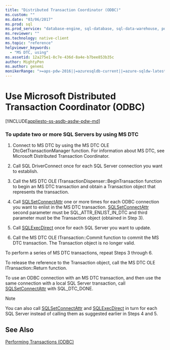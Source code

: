 ```yaml
---
title: "Distributed Transaction Coordinator (ODBC)"
ms.custom: ""
ms.date: "03/06/2017"
ms.prod: sql
ms.prod_service: "database-engine, sql-database, sql-data-warehouse, pdw"
ms.reviewer: ""
ms.technology: native-client
ms.topic: "reference"
helpviewer_keywords: 
  - "MS DTC, using"
ms.assetid: 12a275e1-8c7e-436d-8a4e-b7bee853b35c
author: MightyPen
ms.author: genemi
monikerRange: ">=aps-pdw-2016||=azuresqldb-current||=azure-sqldw-latest||>=sql-server-2016||=sqlallproducts-allversions||>=sql-server-linux-2017||=azuresqldb-mi-current"
---
```

# Use Microsoft Distributed Transaction Coordinator (ODBC)
[!INCLUDE[appliesto-ss-asdb-asdw-pdw-md](../../includes/appliesto-ss-asdb-asdw-pdw-md.md)]

    
### To update two or more SQL Servers by using MS DTC  
  
1.  Connect to MS DTC by using the MS DTC OLE DtcGetTransactionManager function. For information about MS DTC, see Microsoft Distributed Transaction Coordinator.  
  
2.  Call SQL DriverConnect once for each SQL Server connection you want to establish.  
  
3.  Call the MS DTC OLE ITransactionDispenser::BeginTransaction function to begin an MS DTC transaction and obtain a Transaction object that represents the transaction.  
  
4.  Call [SQLSetConnectAttr](../../relational-databases/native-client-odbc-api/sqlsetconnectattr.md) one or more times for each ODBC connection you want to enlist in the MS DTC transaction. [SQLSetConnectAttr](../../relational-databases/native-client-odbc-api/sqlsetconnectattr.md) second parameter must be SQL_ATTR_ENLIST_IN_DTC and third parameter must be the Transaction object (obtained in Step 3).  
  
5.  Call [SQLExecDirect](https://go.microsoft.com/fwlink/?LinkId=58399) once for each SQL Server you want to update.  
  
6.  Call the MS DTC OLE ITransaction::Commit function to commit the MS DTC transaction. The Transaction object is no longer valid.  

 To perform a series of MS DTC transactions, repeat Steps 3 through 6.  
  
 To release the reference to the Transaction object, call the MS DTC OLE ITransaction::Return function.  
  
 To use an ODBC connection with an MS DTC transaction, and then use the same connection with a local SQL Server transaction, call [SQLSetConnectAttr](../../relational-databases/native-client-odbc-api/sqlsetconnectattr.md) with SQL_DTC_DONE.  
  
> [!NOTE]  
>  You can also call [SQLSetConnectAttr](../../relational-databases/native-client-odbc-api/sqlsetconnectattr.md) and [SQLExecDirect](https://go.microsoft.com/fwlink/?LinkId=58399) in turn for each SQL Server instead of calling them as suggested earlier in Steps 4 and 5.  
  
## See Also  
 [Performing Transactions &#40;ODBC&#41;](https://msdn.microsoft.com/library/f431191a-5762-4f0b-85bb-ac99aff29724)  
  
  
